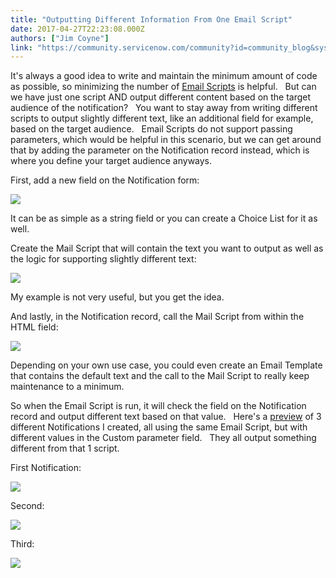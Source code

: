```yaml
---
title: "Outputting Different Information From One Email Script"
date: 2017-04-27T22:23:08.000Z
authors: ["Jim Coyne"]
link: "https://community.servicenow.com/community?id=community_blog&sys_id=387c22e1dbd0dbc01dcaf3231f961994"
---
```

<p>It's always a good idea to write and maintain the minimum amount of code as possible, so minimizing the number of <a title="ocs.servicenow.com/bundle/istanbul-servicenow-platform/page/script/server-scripting/concept/c_UseJavaScriptInEmails.html" href="https://docs.servicenow.com/bundle/istanbul-servicenow-platform/page/script/server-scripting/concept/c_UseJavaScriptInEmails.html">Email Scripts</a> is helpful.   But can we have just one script AND output different content based on the target audience of the notification?   You want to stay away from writing different scripts to output slightly different text, like an additional field for example, based on the target audience.   Email Scripts do not support passing parameters, which would be helpful in this scenario, but we can get around that by adding the parameter on the Notification record instead, which is where you define your target audience anyways.</p><p></p><p>First, add a new field on the Notification form:</p><p><img  class="image-1 jive-image" src="5e6461c2db105b04ed6af3231f96199f.iix" style="max-width: 1200px; max-height: 900px;"/></p><p>It can be as simple as a string field or you can create a Choice List for it as well.</p><p></p><p>Create the Mail Script that will contain the text you want to output as well as the logic for supporting slightly different text:</p><p><img  class="image-3 jive-image" src="2a3f3cc2db9c9344e9737a9e0f961968.iix" style="max-width: 1200px; max-height: 900px;"/></p><p>My example is not very useful, but you get the idea.</p><p></p><p>And lastly, in the Notification record, call the Mail Script from within the HTML field:</p><p><img  class="jive-image image-4" src="efb48442dbd41344e9737a9e0f9619da.iix" style="max-width: 1200px; max-height: 900px;"/></p><p>Depending on your own use case, you could even create an Email Template that contains the default text and the call to the Mail Script to really keep maintenance to a minimum.</p><p></p><p>So when the Email Script is run, it will check the field on the Notification record and output different text based on that value.   Here's a <a title="ocs.servicenow.com/bundle/istanbul-servicenow-platform/page/administer/notification/task/t_PreviewingNotifications.html" href="https://docs.servicenow.com/bundle/istanbul-servicenow-platform/page/administer/notification/task/t_PreviewingNotifications.html">preview</a> of 3 different Notifications I created, all using the same Email Script, but with different values in the Custom parameter field.   They all output something different from that 1 script.</p><p></p><p>First Notification:</p><p><img  class="jive-image image-8" src="1eb26042dbd057049c9ffb651f9619b6.iix" style="max-width: 1200px; max-height: 900px;"/></p><p></p><p>Second:</p><p><img  class="image-6 jive-image" src="13d22739db141fc03eb27a9e0f961929.iix" style="max-width: 1200px; max-height: 900px;"/></p><p></p><p>Third:</p><p><img  class="image-7 jive-image" src="a893818edb50130468c1fb651f9619ce.iix" style="max-width: 1200px; max-height: 900px;"/></p>